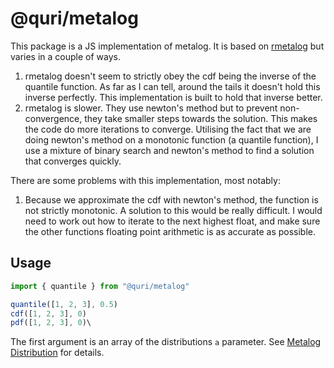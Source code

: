 # @quri/metalog
This package is a JS implementation of metalog. It is based on [rmetalog](https://github.com/isaacfab/rmetalog) but varies in a couple of ways.

1. rmetalog doesn't seem to strictly obey the cdf being the inverse of the quantile function. As far as I can tell, around the tails it doesn't hold this
inverse perfectly. This implementation is built to hold that inverse better.
2. rmetalog is slower. They use newton's method but to prevent non-convergence, they take smaller steps towards the solution. This makes the code do more
iterations to converge. Utilising the fact that we are doing newton's method on a monotonic function (a quantile function), I use a mixture of binary search
and newton's method to find a solution that converges quickly.

There are some problems with this implementation, most notably:
1. Because we approximate the cdf with newton's method, the function is not strictly monotonic. A solution to this would be really difficult. I would need
to work out how to iterate to the next highest float, and make sure the other functions floating point arithmetic is as accurate as possible.


## Usage

```js
import { quantile } from "@quri/metalog"

quantile([1, 2, 3], 0.5)
cdf([1, 2, 3], 0)
pdf([1, 2, 3], 0)\
```

The first argument is an array of the distributions `a` parameter. See [Metalog Distribution](https://en.wikipedia.org/wiki/Metalog_distribution) for details.
